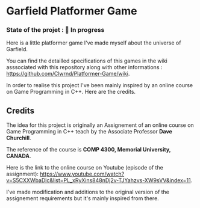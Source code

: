 # Garfield Platformer Game
### State of the projet : 🔨 In progress

Here is a little platformer game I've made myself  about the universe of Garfield. 

You can find the detailled specifications of this games in the wiki asssociated with this repository along with other informations : https://github.com/Clwrnd/Platformer-Game/wiki.


In order to realise this project I've been mainly inspired by an online course on Game Programming in C++. Here are the credits.

## Credits
The idea for this project is originally an Assignement of an online course on Game Programming in C++ teach by the Associate Professor **Dave Churchill**. 

The reference of the course is **COMP 4300, Memorial University, CANADA**. 

Here is the link to the online course on Youtube (episode of the assignment):  https://www.youtube.com/watch?v=S5CXXWbaDlc&list=PL_xRyXins848nDj2v-TJYahzvs-XW9sVV&index=11.

I've made modification and additions to the original version of the assignement requirements but it's mainly inspired from there.